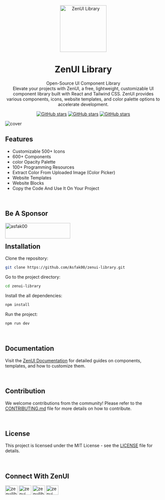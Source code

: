 <br />
<p align="center">
  <a href="https://github.com/Asfak00/zenui-library">
    <img src="https://i.ibb.co.com/0BZfPq6/darklogo.png" alt="ZenUI Library" width="150" />
  </a>

<h1 align="center">
ZenUI Library
</h1>
<p align="center">
Open-Source UI Component Library<br>
Elevate your projects with ZenUI, a free, lightweight, customizable UI component library built with React and Tailwind CSS. ZenUI provides various components, icons, website templates, and color palette options to accelerate development.

<p>

<p align="center">
<a href="https://github.com/Asfak00/zenui-library" target="__blank"><img alt="GitHub stars" src="https://img.shields.io/github/release-date/asfak00/zenui-library"></a>
<a href="https://github.com/Asfak00/zenui-library" target="__blank"><img alt="GitHub stars" src="https://img.shields.io/github/commit-activity/w/asfak00/zenui-library
"></a>
<a href="https://github.com/Asfak00/zenui-library" target="__blank"><img alt="GitHub stars" src="https://img.shields.io/github/contributors/asfak00/zenui-library
"></a>
</p>

![cover](https://i.ibb.co.com/WxG40zT/OG-image.png)

## Features

- Customizable 500+ Icons
- 600+ Components
- color Opacity Palette
- 100+ Programming Resources
- Extract Color From Uploaded Image (Color Picker)
- Website Templates
- Website Blocks
- Copy the Code And Use It On Your Project

<br/>

## Be A Sponsor

<p><a href="https://www.buymeacoffee.com/zenuilibrary"> <img align="left" src="https://cdn.buymeacoffee.com/buttons/v2/default-yellow.png" height="50" width="210" alt="asfak00" /></a></p>

<br/>
<br/>


## Installation

Clone the repository:
```bash
git clone https://github.com/Asfak00/zenui-library.git
```

Go to the project directory:
```bash
cd zenui-library
```

Install the all dependencies:
```bash
npm install
```

Run the project:
```bash
npm run dev
```

<br/>

## Documentation

Visit the [ZenUI Documentation](https://zenui.net/getting-started/installation) for detailed guides on components, templates, and how to customize them.

<br/>

## Contribution

We welcome contributions from the community! Please refer to the [CONTRIBUTING.md](https://github.com/Asfak00/zenui-library/blob/production/CONTRIBUTING.md) file for more details on how to contribute.

<br/>

## License

This project is licensed under the MIT License - see the [LICENSE](https://github.com/Asfak00/zenui-library/blob/production/LICENSE.md) file for details.

<br/>

## Connect With ZenUI

<p align="left">
<a href="https://x.com/zenuilibrary" target="blank"><img align="center" src="https://raw.githubusercontent.com/rahuldkjain/github-profile-readme-generator/master/src/images/icons/Social/twitter.svg" alt="zenuilibrary" height="30" width="40" /></a>
<a href="https://www.linkedin.com/company/zenui/" target="blank"><img align="center" src="https://raw.githubusercontent.com/rahuldkjain/github-profile-readme-generator/master/src/images/icons/Social/linked-in-alt.svg" alt="zenui" height="30" width="40" /></a>
<a href="https://web.facebook.com/zenuilibrary" target="blank"><img align="center" src="https://raw.githubusercontent.com/rahuldkjain/github-profile-readme-generator/master/src/images/icons/Social/facebook.svg" alt="zenuilibrary" height="30" width="40" /></a>
<a href="https://discord.gg/qbwytm4WUG" target="blank"><img align="center" src="https://assets.mofoprod.net/network/images/discord.width-250.jpg" alt="zenui" height="30" width="40" /></a>
</p>
